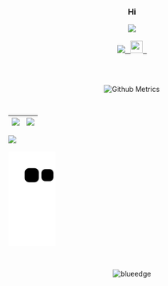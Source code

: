 <h3 align="center">Hi</h3>

<p align="center">
  <img src="https://raw.githubusercontent.com/spongly/spongly/master/img/profile2.gif"/>
</p>

<p align="center">
 <a target="_blank" href=https://github.com/spongly>
  <img src=https://img.shields.io/github/followers/spongly?label=follow%20me&style=social />
  &nbsp;
</a>

<a target="_blank" href=mailto:spongly@duck.com>
  <img height="25" width="25" src="https://ssl.gstatic.com/ui/v1/icons/mail/images/favicon5.ico" />
  &nbsp;
</a>

<br></br>  
  
<p align="center">

<img width="500" src="https://metrics.lecoq.io/spongly" alt="Github Metrics">
  
<br>

</p>

<br>

|![](https://github-readme-stats.vercel.app/api?username=Spongly&&show_icons=true&title_color=ffffff&icon_color=bb2acf&text_color=daf7dc&bg_color=151515)|![](https://github-readme-stats.vercel.app/api/top-langs/?username=Spongly&layout=compact&theme=tokyonight&langs_count=10)|
|-|-|

![](https://activity-graph.herokuapp.com/graph?username=Spongly&theme=redical)

![snake](https://raw.githubusercontent.com/spongly/spongly/output/github-contribution-grid-snake.svg)

<br>
<p align="center"><p align="center"> <img src="https://komarev.com/ghpvc/?username=spongly" alt="blueedge"/> </p>  </p>
<br>
